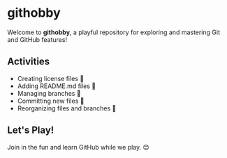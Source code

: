 # githobby

Welcome to **githobby**, a playful repository for exploring and mastering Git and GitHub features!

## Activities
- Creating license files 📝
- Adding README.md files 📘
- Managing branches 🌿
- Committing new files 📂
- Reorganizing files and branches 📁

## Let's Play!
Join in the fun and learn GitHub while we play. 😊

